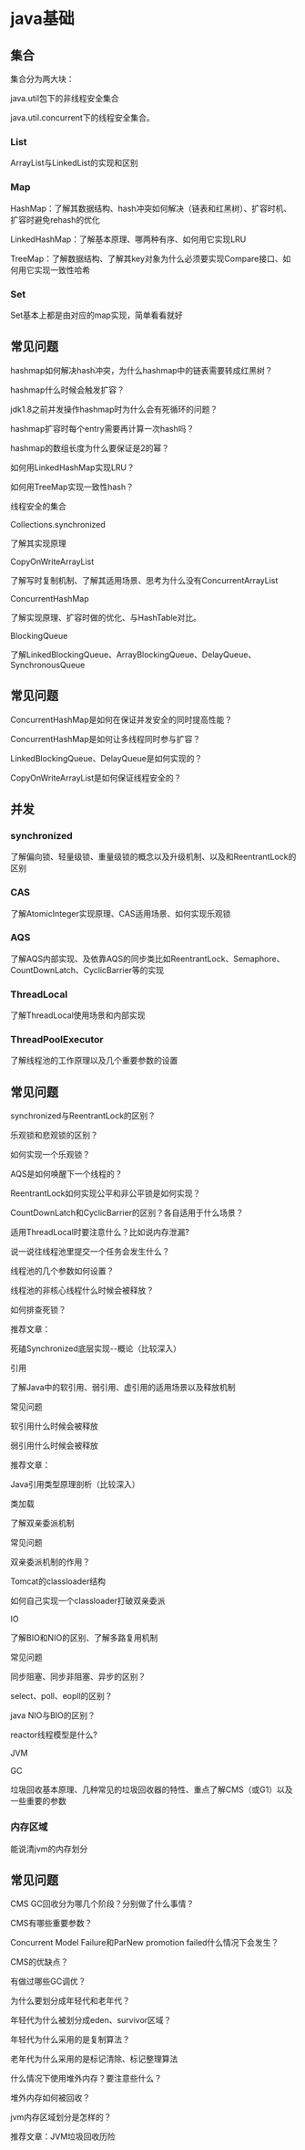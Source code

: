 # java基础

## 集合

集合分为两大块：

java.util包下的非线程安全集合

java.util.concurrent下的线程安全集合。



### List

ArrayList与LinkedList的实现和区别



### Map

HashMap：了解其数据结构、hash冲突如何解决（链表和红黑树）、扩容时机、扩容时避免rehash的优化

LinkedHashMap：了解基本原理、哪两种有序、如何用它实现LRU

TreeMap：了解数据结构、了解其key对象为什么必须要实现Compare接口、如何用它实现一致性哈希



### Set

Set基本上都是由对应的map实现，简单看看就好



## 常见问题

hashmap如何解决hash冲突，为什么hashmap中的链表需要转成红黑树？

hashmap什么时候会触发扩容？

jdk1.8之前并发操作hashmap时为什么会有死循环的问题？

hashmap扩容时每个entry需要再计算一次hash吗？

hashmap的数组长度为什么要保证是2的幂？

如何用LinkedHashMap实现LRU？

如何用TreeMap实现一致性hash？

线程安全的集合

Collections.synchronized

了解其实现原理

CopyOnWriteArrayList

了解写时复制机制、了解其适用场景、思考为什么没有ConcurrentArrayList

ConcurrentHashMap

了解实现原理、扩容时做的优化、与HashTable对比。

BlockingQueue

了解LinkedBlockingQueue、ArrayBlockingQueue、DelayQueue、SynchronousQueue



## 常见问题

ConcurrentHashMap是如何在保证并发安全的同时提高性能？

ConcurrentHashMap是如何让多线程同时参与扩容？

LinkedBlockingQueue、DelayQueue是如何实现的？

CopyOnWriteArrayList是如何保证线程安全的？

## 并发

### synchronized

了解偏向锁、轻量级锁、重量级锁的概念以及升级机制、以及和ReentrantLock的区别

### CAS

了解AtomicInteger实现原理、CAS适用场景、如何实现乐观锁

### AQS

了解AQS内部实现、及依靠AQS的同步类比如ReentrantLock、Semaphore、CountDownLatch、CyclicBarrier等的实现

### ThreadLocal

了解ThreadLocal使用场景和内部实现

### ThreadPoolExecutor

了解线程池的工作原理以及几个重要参数的设置

## 常见问题

synchronized与ReentrantLock的区别？

乐观锁和悲观锁的区别？

如何实现一个乐观锁？

AQS是如何唤醒下一个线程的？

ReentrantLock如何实现公平和非公平锁是如何实现？

CountDownLatch和CyclicBarrier的区别？各自适用于什么场景？

适用ThreadLocal时要注意什么？比如说内存泄漏?

说一说往线程池里提交一个任务会发生什么？

线程池的几个参数如何设置？

线程池的非核心线程什么时候会被释放？

如何排查死锁？

推荐文章：

死磕Synchronized底层实现--概论（比较深入）

引用

了解Java中的软引用、弱引用、虚引用的适用场景以及释放机制

常见问题

软引用什么时候会被释放

弱引用什么时候会被释放

推荐文章：



Java引用类型原理剖析（比较深入）

类加载

了解双亲委派机制

常见问题

双亲委派机制的作用？

Tomcat的classloader结构

如何自己实现一个classloader打破双亲委派

IO

了解BIO和NIO的区别、了解多路复用机制



常见问题

同步阻塞、同步非阻塞、异步的区别？

select、poll、eopll的区别？

java NIO与BIO的区别？

reactor线程模型是什么?



JVM

GC

垃圾回收基本原理、几种常见的垃圾回收器的特性、重点了解CMS（或G1）以及一些重要的参数



### 内存区域

能说清jvm的内存划分



## 常见问题

CMS GC回收分为哪几个阶段？分别做了什么事情？

CMS有哪些重要参数？

Concurrent Model Failure和ParNew promotion failed什么情况下会发生？

CMS的优缺点？

有做过哪些GC调优？

为什么要划分成年轻代和老年代？

年轻代为什么被划分成eden、survivor区域？

年轻代为什么采用的是复制算法？

老年代为什么采用的是标记清除、标记整理算法

什么情况下使用堆外内存？要注意些什么？

堆外内存如何被回收？

jvm内存区域划分是怎样的？

推荐文章：JVM垃圾回收历险

